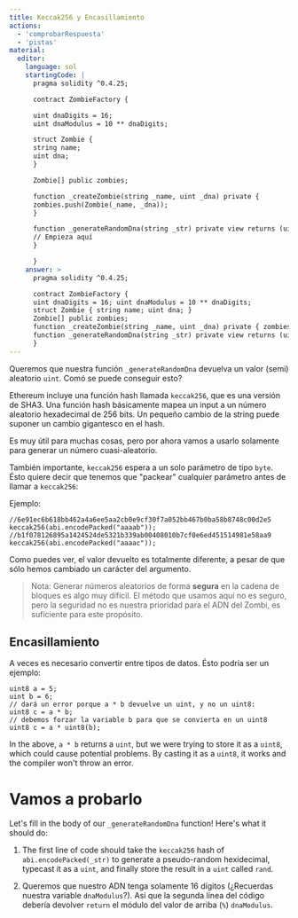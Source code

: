 ```yaml
---
title: Keccak256 y Encasillamiento
actions:
  - 'comprobarRespuesta'
  - 'pistas'
material:
  editor:
    language: sol
    startingCode: |
      pragma solidity ^0.4.25;

      contract ZombieFactory {

      uint dnaDigits = 16;
      uint dnaModulus = 10 ** dnaDigits;

      struct Zombie {
      string name;
      uint dna;
      }

      Zombie[] public zombies;

      function _createZombie(string _name, uint _dna) private {
      zombies.push(Zombie(_name, _dna));
      }

      function _generateRandomDna(string _str) private view returns (uint) {
      // Empieza aquí
      }

      }
    answer: >
      pragma solidity ^0.4.25;

      contract ZombieFactory {
      uint dnaDigits = 16; uint dnaModulus = 10 ** dnaDigits;
      struct Zombie { string name; uint dna; }
      Zombie[] public zombies;
      function _createZombie(string _name, uint _dna) private { zombies.push(Zombie(_name, _dna)); }
      function _generateRandomDna(string _str) private view returns (uint) { uint rand = uint(keccak256(abi.encodePacked(_str))); return rand % dnaModulus; }
      }
---
```

Queremos que nuestra función `_generateRandomDna` devuelva un valor (semi) aleatorio `uint`. Comó se puede conseguir esto?

Ethereum incluye una función hash llamada `keccak256`, que es una versión de SHA3. Una función hash básicamente mapea un input a un número aleatorio hexadecimal de 256 bits. Un pequeño cambio de la string puede suponer un cambio gigantesco en el hash.

Es muy útil para muchas cosas, pero por ahora vamos a usarlo solamente para generar un número cuasi-aleatorio.

También importante, `keccak256` espera a un solo parámetro de tipo `byte`. Ésto quiere decir que tenemos que "packear" cualquier parámetro antes de llamar a `keccak256`:

Ejemplo:

    //6e91ec6b618bb462a4a6ee5aa2cb0e9cf30f7a052bb467b0ba58b8748c00d2e5
    keccak256(abi.encodePacked("aaaab"));
    //b1f078126895a1424524de5321b339ab00408010b7cf0e6ed451514981e58aa9
    keccak256(abi.encodePacked("aaaac"));
    

Como puedes ver, el valor devuelto es totalmente diferente, a pesar de que sólo hemos cambiado un carácter del argumento.

> Nota: Generar números aleatorios de forma **segura** en la cadena de bloques es algo muy difícil. El método que usamos aquí no es seguro, pero la seguridad no es nuestra prioridad para el ADN del Zombi, es suficiente para este propósito.

## Encasillamiento

A veces es necesario convertir entre tipos de datos. Ésto podría ser un ejemplo:

    uint8 a = 5;
    uint b = 6;
    // dará un error porque a * b devuelve un uint, y no un uint8:
    uint8 c = a * b; 
    // debemos forzar la variable b para que se convierta en un uint8
    uint8 c = a * uint8(b); 
    

In the above, `a * b` returns a `uint`, but we were trying to store it as a `uint8`, which could cause potential problems. By casting it as a `uint8`, it works and the compiler won't throw an error.

# Vamos a probarlo

Let's fill in the body of our `_generateRandomDna` function! Here's what it should do:

1. The first line of code should take the `keccak256` hash of `abi.encodePacked(_str)` to generate a pseudo-random hexidecimal, typecast it as a `uint`, and finally store the result in a `uint` called `rand`.

2. Queremos que nuestro ADN tenga solamente 16 dígitos (¿Recuerdas nuestra variable `dnaModulus`?). Así que la segunda línea del código debería devolver `return` el módulo del valor de arriba (`%`) `dnaModulus`.